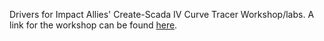 Drivers for Impact Allies' Create-Scada IV Curve Tracer Workshop/labs. A link for the workshop can be found [here](https://www.impactallies.com/iv-curve-tracer-lab).
